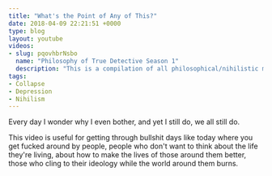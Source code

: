 ```yaml
---
title: "What's the Point of Any of This?"
date: 2018-04-09 22:21:51 +0000
type: blog
layout: youtube
videos:
- slug: pqovhbrNsbo
  name: "Philosophy of True Detective Season 1"
  description: "This is a compilation of all philosophical/nihilistic mono- and dialogues from the first season of the HBO series True Detective."
tags:
- Collapse
- Depression
- Nihilism
---
```


Every day I wonder why I even bother, and yet I still do, we all still do.

This video is useful for getting through bullshit days like today where you get fucked around by people, people who don't want to think about the life they're living, about how to make the lives of those around them better, those who cling to their ideology while the world around them burns.
